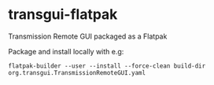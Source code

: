 # transgui-flatpak
Transmission Remote GUI packaged as a Flatpak

Package and install locally with e.g:
```
flatpak-builder --user --install --force-clean build-dir org.transgui.TransmissionRemoteGUI.yaml
```
